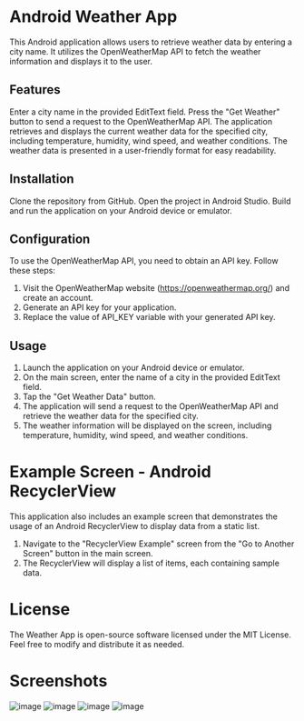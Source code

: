 # Android Weather App
This Android application allows users to retrieve weather data by entering a city name. It utilizes the OpenWeatherMap API to fetch the weather information and displays it to the user.

## Features
Enter a city name in the provided EditText field.
Press the "Get Weather" button to send a request to the OpenWeatherMap API.
The application retrieves and displays the current weather data for the specified city, including temperature, humidity, wind speed, and weather conditions.
The weather data is presented in a user-friendly format for easy readability.

## Installation
Clone the repository from GitHub.
Open the project in Android Studio.
Build and run the application on your Android device or emulator.
## Configuration
To use the OpenWeatherMap API, you need to obtain an API key. Follow these steps:

1. Visit the OpenWeatherMap website (https://openweathermap.org/) and create an account.
2. Generate an API key for your application.
3. Replace the value of API_KEY variable with your generated API key.

## Usage
1. Launch the application on your Android device or emulator.
2. On the main screen, enter the name of a city in the provided EditText field.
3. Tap the "Get Weather Data" button.
4. The application will send a request to the OpenWeatherMap API and retrieve the weather data for the specified city.
5. The weather information will be displayed on the screen, including temperature, humidity, wind speed, and weather conditions.

# Example Screen - Android RecyclerView
This application also includes an example screen that demonstrates the usage of an Android RecyclerView to display data from a static list.

1. Navigate to the "RecyclerView Example" screen from the "Go to Another Screen" button in the main screen.
2. The RecyclerView will display a list of items, each containing sample data.

# License
The Weather App is open-source software licensed under the MIT License. Feel free to modify and distribute it as needed.

# Screenshots
![image](https://github.com/SaraSAli/AndroidWeatherApp/assets/17590461/2af8cb4a-72c9-408f-9b3b-83f8e78216e4)
![image](https://github.com/SaraSAli/AndroidWeatherApp/assets/17590461/0914b6a4-e69b-4605-8e73-74ca2f52a8fd)
![image](https://github.com/SaraSAli/AndroidWeatherApp/assets/17590461/4212829b-b944-49e6-85e1-daa58b8757c2)
![image](https://github.com/SaraSAli/AndroidWeatherApp/assets/17590461/0351e6b6-7625-4219-ac18-25d8b948a0d3)
